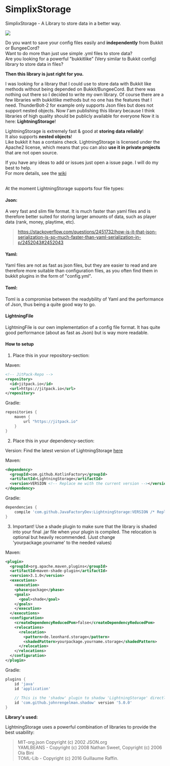 
# SimplixStorage
SimplixStorage - A Library to store data in a better way.

[![](https://jitpack.io/v/JavaFactoryDev/LightningStorage.svg)](https://jitpack.io/#JavaFactoryDev/LightningStorage)

Do you want to save your config files easily and **independently** from Bukkit or BungeeCord?<br>
Want to do more than just use simple .yml files to store data?<br>
Are you looking for a powerful "bukkitlike" (Very similar to Bukkit config) library to store data in files?<br>

**Then this library is just right for you.**

I was looking for a library that I could use to store data with Bukkit like methods 
without being depended on Bukkit/BungeeCord. But there was nothing out there so I decided to write my own library.
Of course there are a few libraries with bukkitlike methods but no one has the features that I need.
ThunderBolt-2 for example only supports Json files but does not support nested objects.
Now I'am publishing this library because I think libraries of high quality should be publicly available for everyone
Now it is here: **LightningStorage**!

LightningStorage is extremely fast & good at **storing data reliably**! <br>
It also supports **nested objects**!<br>
Like bukkit it has a contains check.
LightningStorage is licensed under the Apache2 license, which means that
you can also **use it in private projects** that are not open source.

If you have any ideas to add or issues just open a issue page. I will do my best to help.
<br>
For more details, see the [wiki](https://github.com/JavaFactoryDev/LightningStorage/wiki) 

<br>
At the moment LightningStorage supports four file types:

<br>

#### Json:
A very fast and slim file format.
It is much faster than yaml files and is therefore better suited for storing
 larger amounts of data, such as player data (rank, money, playtime, etc).
>https://stackoverflow.com/questions/2451732/how-is-it-that-json-serialization-is-so-much-faster-than-yaml-serialization-in-p/2452043#2452043


#### Yaml:
Yaml files are not as fast as json files, but they are easier 
to read and are therefore more suitable than configuration files, 
as you often find them in bukkit plugins in the form of "config.yml".

#### Toml:
Toml is a compromise between the readybility of Yaml and the performance of Json, thus being a quite good way to go.


#### LightningFile
LightningFile is our own implementation of a config file format. It has quite good performance (about as fast as Json) but is way more readable.

#### How to setup

1. Place this in your repository-section: 

Maven:
```xml
<!-- JitPack-Repo -->
<repository>
  <id>jitpack.io</id>
  <url>https://jitpack.io</url>
</repository>
```  
 
Gradle:
```groovy
repositories {
    maven {
        url "https://jitpack.io"
    }
}
```    


2. Place this in your dependency-section: 

Version:
Find the latest version of LightningStorage [here](https://github.com/JavaFactoryDev/LightningStorage/releases)

Maven:

```xml
<dependency>
  <groupId>com.github.KotlinFactory</groupId>
  <artifactId>LightningStorage</artifactId> 
  <version>VERSION <!-- Replace me with the current version --></version> 
</dependency>
```       

Gradle:
```groovy
dependencies {
    compile 'com.github.JavaFactoryDev:LightningStorage:VERSION /* Replace me with the current version */'
}
```
    

3. Important! Use a shade plugin to make sure that the library is shaded into your final .jar file when your
plugin is compiled. 
The relocation is optional but heavily recommended. (Just change 'yourpackage.yourname' to the needed values) 

Maven:
```xml
<plugin>
  <groupId>org.apache.maven.plugins</groupId>
  <artifactId>maven-shade-plugin</artifactId>
  <version>3.1.0</version>
  <executions>
    <execution>
    <phase>package</phase>
    <goals>
      <goal>shade</goal>
    </goals>
    </execution>
  </executions>
  <configuration>
    <createDependencyReducedPom>false</createDependencyReducedPom>
    <relocations>
      <relocation>
        <pattern>de.leonhard.storage</pattern>
        <shadedPattern>yourpackage.yourname.storage</shadedPattern>
      </relocation>
    </relocations>
  </configuration>
</plugin>
```      

Gradle:
```groovy
plugins {
    id 'java'
    id 'application'
    
    // This is the 'shadow' plugin to shadow 'LightningStorage' directly into your jar.
    id 'com.github.johnrengelman.shadow' version '5.0.0'
}
```


**Library's used:**

LightningStorage uses a powerful combination of libraries to provide the best usability: 

>MIT-org.json Copyright (c) 2002 JSON.org <br>
>YAMLBEANS - Copyright (c) 2008 Nathan Sweet, Copyright (c) 2006 Ola Bini <br>
>TOML-Lib - Copyright (c) 2016 Guillaume Raffin.

